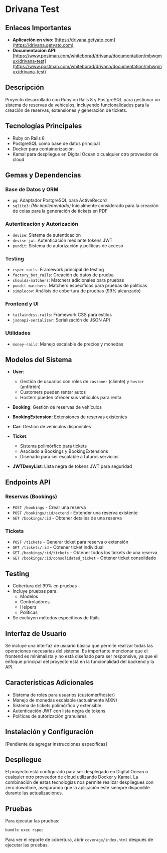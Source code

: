 # Drivana Test

## Enlaces Importantes
- **Aplicación en vivo**: [https://drivana.getyato.com](https://drivana.getyato.com)
- **Documentación API**: [https://www.postman.com/whiteborad/drivana/documentation/mbwqmux/drivana-test](https://www.postman.com/whiteborad/drivana/documentation/mbwqmux/drivana-test)

## Descripción
Proyecto desarrollado con Ruby on Rails 8 y PostgreSQL para gestionar un sistema de reservas de vehículos, incluyendo funcionalidades para la creación de reservas, extensiones y generación de tickets.

## Tecnologías Principales
- Ruby on Rails 8
- PostgreSQL como base de datos principal
- Docker para containerización
- Kamal para despliegue en Digital Ocean o cualquier otro proveedor de cloud

## Gemas y Dependencias
### Base de Datos y ORM
- `pg`: Adaptador PostgreSQL para ActiveRecord
- `sqlite3`: *(No implementado)* Inicialmente considerado para la creación de colas para la generación de tickets en PDF

### Autenticación y Autorización
- `devise`: Sistema de autenticación
- `devise-jwt`: Autenticación mediante tokens JWT
- `pundit`: Sistema de autorización y políticas de acceso

### Testing
- `rspec-rails`: Framework principal de testing
- `factory_bot_rails`: Creación de datos de prueba
- `shoulda-matchers`: Matchers adicionales para pruebas
- `pundit-matchers`: Matchers específicos para pruebas de políticas
- `simplecov`: Análisis de cobertura de pruebas (99% alcanzado)

### Frontend y UI
- `tailwindcss-rails`: Framework CSS para estilos
- `jsonapi-serializer`: Serialización de JSON API

### Utilidades
- `money-rails`: Manejo escalable de precios y monedas

## Modelos del Sistema
- **User**: 
  - Gestión de usuarios con roles de `customer` (cliente) y `hoster` (anfitrión)
  - Customers pueden rentar autos
  - Hosters pueden ofrecer sus vehículos para renta

- **Booking**: Gestión de reservas de vehículos

- **BookingExtension**: Extensiones de reservas existentes

- **Car**: Gestión de vehículos disponibles

- **Ticket**: 
  - Sistema polimórfico para tickets
  - Asociado a Bookings y BookingExtensions
  - Diseñado para ser escalable a futuros servicios

- **JWTDenyList**: Lista negra de tokens JWT para seguridad

## Endpoints API

### Reservas (Bookings)
- `POST /bookings` - Crear una reserva
- `POST /bookings/:id/extend` - Extender una reserva existente
- `GET /bookings/:id` - Obtener detalles de una reserva

### Tickets
- `POST /tickets` - Generar ticket para reserva o extensión
- `GET /tickets/:id` - Obtener ticket individual
- `GET /bookings/:id/tickets` - Obtener todos los tickets de una reserva
- `GET /bookings/:id/consolidated_ticket` - Obtener ticket consolidado

## Testing
- Cobertura del 99% en pruebas
- Incluye pruebas para:
  - Modelos
  - Controladores
  - Helpers
  - Políticas
- Se excluyen métodos específicos de Rails

## Interfaz de Usuario
Se incluye una interfaz de usuario básica que permite realizar todas las operaciones necesarias del sistema. Es importante mencionar que el frontend es minimalista y no está diseñado para ser responsive, ya que el enfoque principal del proyecto está en la funcionalidad del backend y la API.

## Características Adicionales
- Sistema de roles para usuarios (customer/hoster)
- Manejo de monedas escalable (actualmente MXN)
- Sistema de tickets polimórfico y extensible
- Autenticación JWT con lista negra de tokens
- Políticas de autorización granulares

## Instalación y Configuración
[Pendiente de agregar instrucciones específicas]

## Despliegue
El proyecto está configurado para ser desplegado en Digital Ocean o cualquier otro proveedor de cloud utilizando Docker y Kamal. La combinación de estas tecnologías nos permite realizar despliegues con zero downtime, asegurando que la aplicación esté siempre disponible durante las actualizaciones.

## Pruebas
Para ejecutar las pruebas:
```bash
bundle exec rspec
```

Para ver el reporte de cobertura, abrir `coverage/index.html` después de ejecutar las pruebas.
